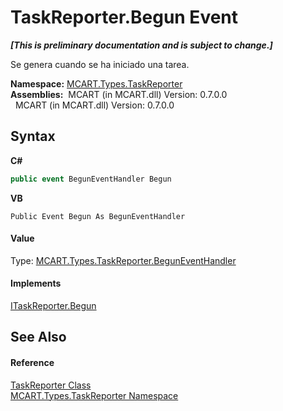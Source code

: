# TaskReporter.Begun Event
 _**\[This is preliminary documentation and is subject to change.\]**_

Se genera cuando se ha iniciado una tarea.

**Namespace:**&nbsp;<a href="256f3901-18cb-eeca-835c-7de778822db3">MCART.Types.TaskReporter</a><br />**Assemblies:**&nbsp;&nbsp;MCART (in MCART.dll) Version: 0.7.0.0<br />&nbsp;&nbsp;MCART (in MCART.dll) Version: 0.7.0.0<br />

## Syntax

**C#**<br />
``` C#
public event BegunEventHandler Begun
```

**VB**<br />
``` VB
Public Event Begun As BegunEventHandler
```


#### Value
Type: <a href="39cc7894-b220-7a78-cba0-57f94dd5f3d0">MCART.Types.TaskReporter.BegunEventHandler</a>

#### Implements
<a href="53446553-f468-42b1-464d-1f4f069645a1">ITaskReporter.Begun</a><br />

## See Also


#### Reference
<a href="fe1298ce-fcb6-fe04-51dd-afbf902d46d9">TaskReporter Class</a><br /><a href="256f3901-18cb-eeca-835c-7de778822db3">MCART.Types.TaskReporter Namespace</a><br />